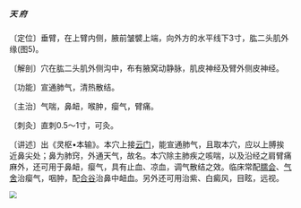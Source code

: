 ##### 天 府

〔定位〕垂臂，在上臂内侧，腋前皱襞上端，向外方的水平线下3寸，肱二头肌外缘(图5)。

〔解剖〕穴在肱二头肌外侧沟中，布有腋窝动静脉，肌皮神经及臂外侧皮神经。

〔功能〕宣通肺气，清热散结。

〔主治〕气喘，鼻衄，喉肿，瘿气，臂痛。

〔刺灸〕直刺0.5〜1寸，可灸。

〔讲述〕出《灵枢•本输》。本穴上接[云门](https://www.gmzyjc.com/read/zjs/zjs3.1.1-3-0.1.1.3.2.md)，能宣通肺气，且取本穴，应以上膊挨近鼻尖处；鼻为肺窍，外通天气，故名。本穴除主肺疾之咳喘，以及沿经之肩臂痛麻外，还可用于鼻衄，瘿气，具有止血、凉血，调气散结之效。临床常配[臑会](https://www.gmzyjc.com/read/zjs/zjs3.1.9-12-0.0.2.3.13.md)、[气舍](https://www.gmzyjc.com/read/zjs/zjs3.1.1-3-0.1.3.3.11.md)治瘿气，咽肿，配[合谷](https://www.gmzyjc.com/read/zjs/zjs3.1.1-3-0.1.2.3.4.md)治鼻中衄血。另外还可用治紫、白癜风，目眩，远视。

<img src="img/图5.jpg" style="zoom:80%;" />
